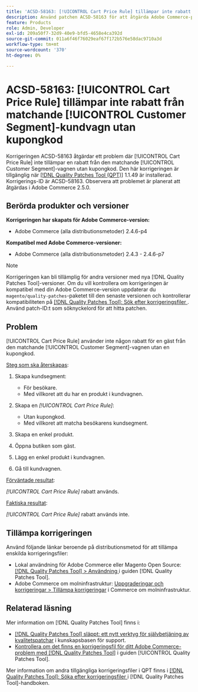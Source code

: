 ```yaml
---
title: 'ACSD-58163: [!UICONTROL Cart Price Rule] tillämpar inte rabatt från matchande [!UICONTROL Customer Segment]-kundvagn utan kupongkod'
description: Använd patchen ACSD-58163 för att åtgärda Adobe Commerce-problemet där [!UICONTROL Cart Price Rule] inte tillämpar en rabatt för en gäst från den matchande [!UICONTROL Customer Segment]-vagnen utan kupongkod.
feature: Products
role: Admin, Developer
exl-id: 209a50f7-32d9-40e9-bfd5-4658e4ca392d
source-git-commit: 011a6f46f76029eaf67f172b576e58dac9710a3d
workflow-type: tm+mt
source-wordcount: '370'
ht-degree: 0%

---
```


# ACSD-58163: [!UICONTROL Cart Price Rule] tillämpar inte rabatt från matchande [!UICONTROL Customer Segment]-kundvagn utan kupongkod

Korrigeringen ACSD-58163 åtgärdar ett problem där [!UICONTROL Cart Price Rule] inte tillämpar en rabatt från den matchande [!UICONTROL Customer Segment]-vagnen utan kupongkod. Den här korrigeringen är tillgänglig när [[!DNL Quality Patches Tool (QPT)]](https://experienceleague.adobe.com/sv/docs/commerce-operations/tools/quality-patches-tool/quality-patches-tool-to-self-serve-quality-patches) 1.1.49 är installerad. Korrigerings-ID är ACSD-58163. Observera att problemet är planerat att åtgärdas i Adobe Commerce 2.5.0.

## Berörda produkter och versioner

**Korrigeringen har skapats för Adobe Commerce-version:**

* Adobe Commerce (alla distributionsmetoder) 2.4.6-p4

**Kompatibel med Adobe Commerce-versioner:**

* Adobe Commerce (alla distributionsmetoder) 2.4.3 - 2.4.6-p7

>[!NOTE]
>
>Korrigeringen kan bli tillämplig för andra versioner med nya [!DNL Quality Patches Tool]-versioner. Om du vill kontrollera om korrigeringen är kompatibel med din Adobe Commerce-version uppdaterar du `magento/quality-patches`-paketet till den senaste versionen och kontrollerar kompatibiliteten på [[!DNL Quality Patches Tool]: Sök efter korrigeringsfiler ](https://experienceleague.adobe.com/tools/commerce-quality-patches/index.html?lang=sv-SE). Använd patch-ID:t som söknyckelord för att hitta patchen.

## Problem

[!UICONTROL Cart Price Rule] använder inte någon rabatt för en gäst från den matchande [!UICONTROL Customer Segment]-vagnen utan en kupongkod.

<u>Steg som ska återskapas</u>:

1. Skapa kundsegment:
   * För besökare.
   * Med villkoret att du har en produkt i kundvagnen.

1. Skapa en *[!UICONTROL Cart Price Rule]*:
   * Utan kupongkod.
   * Med villkoret att matcha besökarens kundsegment.

1. Skapa en enkel produkt.
1. Öppna butiken som gäst.
1. Lägg en enkel produkt i kundvagnen.
1. Gå till kundvagnen.

<u>Förväntade resultat</u>:

*[!UICONTROL Cart Price Rule]* rabatt används.

<u>Faktiska resultat</u>:

*[!UICONTROL Cart Price Rule]* rabatt används inte.

## Tillämpa korrigeringen

Använd följande länkar beroende på distributionsmetod för att tillämpa enskilda korrigeringsfiler:

* Lokal användning för Adobe Commerce eller Magento Open Source: [[!DNL Quality Patches Tool] > Användning ](/help/tools/quality-patches-tool/usage.md) i guiden [!DNL Quality Patches Tool].
* Adobe Commerce om molninfrastruktur: [Uppgraderingar och korrigeringar > Tillämpa korrigeringar](https://experienceleague.adobe.com/docs/commerce-cloud-service/user-guide/develop/upgrade/apply-patches.html?lang=sv-SE) i Commerce om molninfrastruktur.

## Relaterad läsning

Mer information om [!DNL Quality Patches Tool] finns i:

* [[!DNL Quality Patches Tool] släppt: ett nytt verktyg för självbetjäning av kvalitetspatchar](https://experienceleague.adobe.com/sv/docs/commerce-operations/tools/quality-patches-tool/quality-patches-tool-to-self-serve-quality-patches) i kunskapsbasen för support.
* [Kontrollera om det finns en korrigeringsfil för ditt Adobe Commerce-problem med  [!DNL Quality Patches Tool]](/help/tools/quality-patches-tool/patches-available-in-qpt/check-patch-for-magento-issue-with-magento-quality-patches.md) i guiden [!UICONTROL Quality Patches Tool].


Mer information om andra tillgängliga korrigeringsfiler i QPT finns i [[!DNL Quality Patches Tool]: Söka efter korrigeringsfiler ](https://experienceleague.adobe.com/tools/commerce-quality-patches/index.html?lang=sv-SE) i [!DNL Quality Patches Tool]-handboken.
